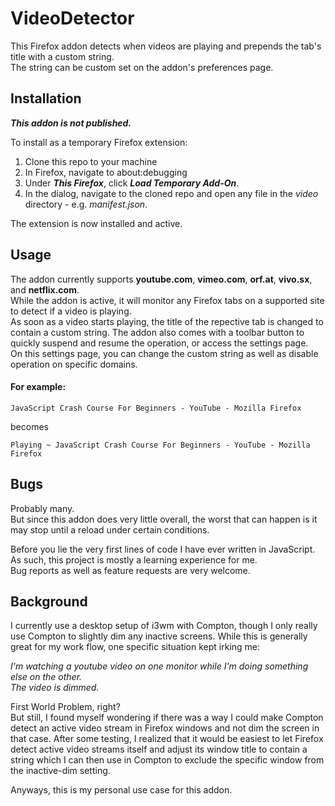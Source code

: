 # VideoDetector

This Firefox addon detects when videos are playing and prepends the tab's title with a custom string.  
The string can be custom set on the addon's preferences page.


## Installation

**_This addon is not published._**

To install as a temporary Firefox extension:

1. Clone this repo to your machine
2. In Firefox, navigate to about:debugging
3. Under _**This Firefox**_, click _**Load Temporary Add-On**_.
4. In the dialog, navigate to the cloned repo and open any file in the _video_ directory - e.g. _manifest.json_.

The extension is now installed and active.

## Usage

The addon currently supports **youtube.com**, **vimeo.com**, **orf.at**, **vivo.sx**, and **netflix.com**.  
While the addon is active, it will monitor any Firefox tabs on a supported site to detect if a video is playing.  
As soon as a video starts playing,
the title of the repective tab is changed to contain a custom string.
The addon also comes with a toolbar button to quickly suspend and resume the operation, or access the settings page.  
On this settings page, you can change the custom string as well as disable operation on specific domains.

#### For example:

    JavaScript Crash Course For Beginners - YouTube - Mozilla Firefox
becomes

    Playing ~ JavaScript Crash Course For Beginners - YouTube - Mozilla Firefox

## Bugs

Probably many.  
But since this addon does very little overall, the worst that can happen is it may stop until a reload under certain conditions.  



Before you lie the very first lines of code I have ever written in JavaScript.
As such, this project is mostly a learning experience for me.  
Bug reports as well as feature requests are very welcome.

## Background

I currently use a desktop setup of i3wm with Compton, though I only really use Compton to slightly dim any inactive screens.
While this is generally great for my work flow, one specific situation kept irking me:

_I'm watching a youtube video on one monitor while I'm doing something else on the other.  
The video is dimmed._

First World Problem, right?  
But still, I found myself wondering if there was a way I could make Compton detect an active 
video stream in Firefox windows and not dim the screen in that case. After some testing, I realized that it would be easiest to
let Firefox detect active video streams itself and adjust its window title to contain a string which I can then use in Compton to exclude 
the specific window from the inactive-dim setting.

Anyways, this is my personal use case for this addon. 



